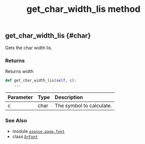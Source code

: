 ﻿---
title: get_char_width_lis method
second_title: Aspose.Page for Python via .NET API References
description: 
type: docs
weight: 20
url: /python-net/aspose.page.font/drfont/get_char_width_lis/
is_root: false
---

## get_char_width_lis {#char}

Gets the char width lis.


### Returns 


Returns width


```python
def get_char_width_lis(self, c):
    ...
```


| Parameter | Type | Description |
| :- | :- | :- |
| c | char | The symbol to calculate. |



### See Also
* module [`aspose.page.font`](../../)
* class [`DrFont`](/page/python-net/aspose.page.font/drfont)
